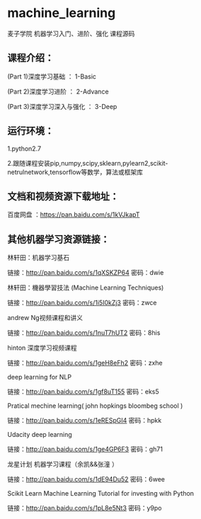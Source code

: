 # machine_learning
麦子学院 机器学习入门、进阶、强化 课程源码

## 课程介绍：
(Part 1)深度学习基础 ： 1-Basic

(Part 2)深度学习进阶 ： 2-Advance

(Part 3)深度学习深入与强化 ： 3-Deep

## 运行环境：
1.python2.7

2.跟随课程安装pip,numpy,scipy,sklearn,pylearn2,scikit-netrulnetwork,tensorflow等数学，算法或框架库

## 文档和视频资源下载地址：

百度网盘 ：https://pan.baidu.com/s/1kVJkapT

## 其他机器学习资源链接：

林轩田：机器学习基石 

链接：http://pan.baidu.com/s/1qXSKZP64 密码：dwie

林轩田：機器學習技法 (Machine Learning Techniques)

链接：http://pan.baidu.com/s/1i5I0kZj3 密码：zwce

andrew Ng视频课程和讲义

链接：http://pan.baidu.com/s/1nuT7hUT2 密码：8his

hinton 深度学习视频课程

链接：http://pan.baidu.com/s/1geH8eFh2 密码：zxhe

deep learning for NLP

链接：http://pan.baidu.com/s/1gf8uT155 密码：eks5

Pratical mechine learning( john hopkings bloombeg school )

链接：http://pan.baidu.com/s/1eRESpGI4 密码：hpkk

Udacity deep learning 

链接：http://pan.baidu.com/s/1ge4GP6F3 密码：gh71

龙星计划 机器学习课程（余凯&&张潼 ）

链接：http://pan.baidu.com/s/1dE94Du52 密码：6wee

Scikit Learn Machine Learning Tutorial for investing with Python

链接：http://pan.baidu.com/s/1pL8e5Nt3 密码：y9po

